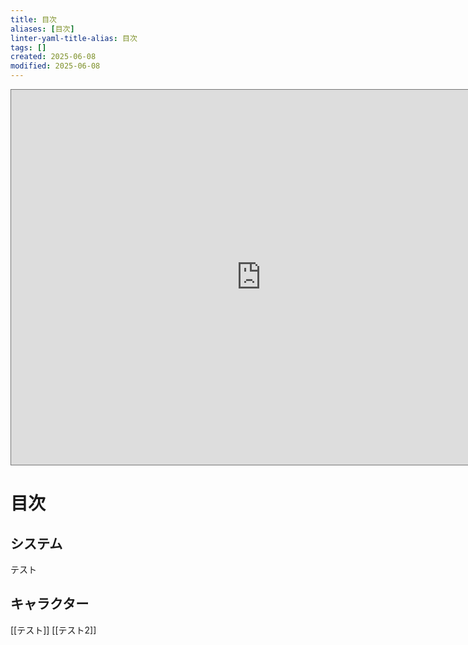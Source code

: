 ```yaml
---
title: 目次
aliases: [目次]
linter-yaml-title-alias: 目次
tags: []
created: 2025-06-08
modified: 2025-06-08
---
```


<iframe src="https://calendar.google.com/calendar/embed?height=600&wkst=1&ctz=UTC&showPrint=0&showTz=0&showNav=0&mode=AGENDA&showCalendars=0&showDate=0&showTitle=0&src=YTA5ZnU3bDUyYmplMjJ1M2Y4MnBrYmN1MnNAZ3JvdXAuY2FsZW5kYXIuZ29vZ2xlLmNvbQ&color=%239e69af" style="border:solid 1px #777" width="800" height="600" frameborder="0" scrolling="no"></iframe>


# 目次

## システム
テスト

## キャラクター

[[テスト]]
[[テスト2]]

